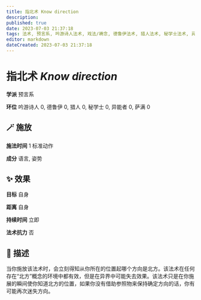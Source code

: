 ```yaml
---
title: 指北术 Know direction
description: 
published: true
date: 2023-07-03 21:37:18
tags: 法术, 预言系, 吟游诗人法术, 戏法/祷念, 德鲁伊法术, 猎人法术, 秘学士法术, 异能者法术, 萨满法术
editor: markdown
dateCreated: 2023-07-03 21:37:18
---
```


# **指北术** *Know direction*

**学派** 预言系 

**环位** 吟游诗人 0, 德鲁伊 0, 猎人 0, 秘学士 0, 异能者 0, 萨满 0

## 🪄 施放

**施法时间** 1 标准动作

**成分** 语言, 姿势

## ✨ 效果 

**目标** 自身 

**距离** 自身  

**持续时间** 立即 

**法术抗力** 否

## 📖 描述

当你施放该法术时，会立刻得知从你所在的位置起哪个方向是北方。该法术在任何存在“北方”概念的环境中都有效，但是在异界中可能失去效果。该法术只是在你施展的瞬间使你知道北方的位置，如果你没有借助参照物来保持确定方向的话，你有可能再次迷失方向。
    